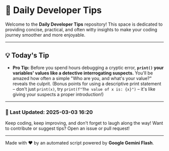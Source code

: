 
# 🌟 Daily Developer Tips

Welcome to the **Daily Developer Tips** repository! This space is dedicated to providing concise, practical, and often witty insights to make your coding journey smoother and more enjoyable.

---

## 💡 Today's Tip

- **Pro Tip:**  Before you spend hours debugging a cryptic error,  **`print()` your variables' values like a detective interrogating suspects.**  You'll be amazed how often a simple "Who are you, and what's your value?" reveals the culprit.  (Bonus points for using a descriptive print statement –  don't just `print(x)`, try `print(f"The value of x is: {x}")` – it's like giving your suspects a proper introduction!)

---

### 📅 Last Updated: 2025-03-03 16:20

Keep coding, keep improving, and don't forget to laugh along the way! Want to contribute or suggest tips? Open an issue or pull request!

---

Made with ❤️ by an automated script powered by **Google Gemini Flash**.
